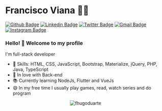 # Francisco Viana :man_technologist:
[![Github Badge](https://img.shields.io/badge/-francisco1030-000?style=flat-square&logo=Github&logoColor=white&link=https://github.com/Francisco1030)](https://github.com/Francisco1030)
[![Linkedin Badge](https://img.shields.io/badge/-franciscoviana-blue?style=flat-square&logo=Linkedin&logoColor=white&link=https://www.linkedin.com/in/francisco-v-a8858010a/)](https://www.linkedin.com/in/francisco-v-a8858010a/)
[![Twitter Badge](https://img.shields.io/badge/-francisco10302-1ca0f1?style=flat-square&labelColor=1ca0f1&logo=twitter&logoColor=white&link=https://twitter.com/lgdbittencourt)](https://twitter.com/francisco10302)
[![Gmail Badge](https://img.shields.io/badge/-gmail-c14438?style=flat-square&logo=Gmail&logoColor=white&link=mailto:fcoviana1@gmail.com)](mailto:fcoviana1@gmail.com)
[![Instagram Badge](https://img.shields.io/badge/-@_fco.viana-C13584?style=flat-square&labelColor=C13584&logo=instagram&logoColor=white&link=https://www.instagram.com/_fco.viana/)](https://www.instagram.com/_fco.viana/)

### Hello! 👋 Welcome to my profile

I'm full-stack developer

 - 📌 Skills: HTML, CSS, JavaScript, Bootstrap, Materialize, jQuery, PHP, Java, TypeScript
 - 💙 In love with Back-end
 - 📚 Currently learning NodeJs, Flutter and VueJs
 - 😄 In my free time I usually play games, read, watch series and do program

<p align="center"> <img src="https://github-readme-stats.vercel.app/api?username=francisco1030&show_icons=true&theme=tokyonight" alt="fhugoduarte" /> </p>
